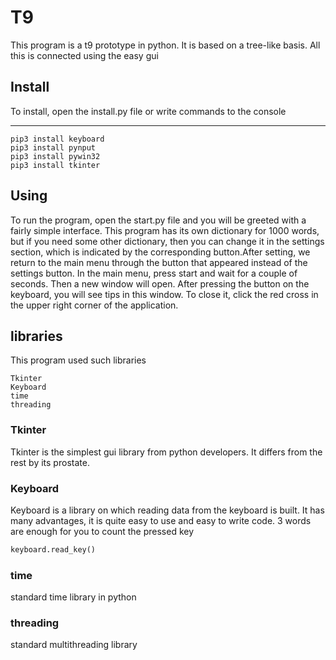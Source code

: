 # T9
This program is a t9 prototype in python. It is based on a tree-like basis. All this is connected using the easy gui
## Install
To install, open the install.py file or write commands to the console
____
```
pip3 install keyboard
pip3 install pynput
pip3 install pywin32
pip3 install tkinter
```
## Using
To run the program, open the start.py file and you will be greeted with a fairly simple interface. This program has its own dictionary for 1000 words, but if you need some other dictionary, then you can change it in the settings section, which is indicated by the corresponding button.After setting, we return to the main menu through the button that appeared instead of the settings button. In the main menu, press start and wait for a couple of seconds. Then a new window will open. After pressing the button on the keyboard, you will see tips in this window. To close it, click the red cross in the upper right corner of the application.
## libraries
This program used such libraries
```
Tkinter
Keyboard
time
threading
```
### Tkinter
Tkinter is the simplest gui library from python developers. It differs from the rest by its prostate.
### Keyboard
Keyboard is a library on which reading data from the keyboard is built. It has many advantages, it is quite easy to use and easy to write code. 3 words are enough for you to count the pressed key
```Python
keyboard.read_key()
```
### time 
standard time library in python
### threading
standard multithreading library
